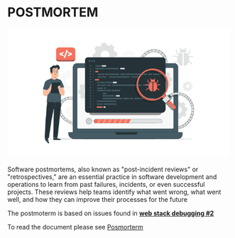 # POSTMORTEM

<p align="center"></p><img src="./imgs/debug.png" width="500">

Software postmortems, also known as "post-incident reviews" or "retrospectives," are an essential practice in software development and operations to learn from past failures, incidents, or even successful projects. These reviews help teams identify what went wrong, what went well, and how they can improve their processes for the future

The postmoterm is based on issues found in **[web stack debugging #2](../0x12-web_stack_debugging_2/)**

To read the document please see [Posmorterm](https://docs.google.com/document/d/1kZQqRuQ72QWXFuo7N9FDU8RaBkntgbGIQNUf2gR3Zqg/edit?usp=sharing)
